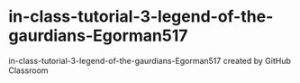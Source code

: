 # in-class-tutorial-3-legend-of-the-gaurdians-Egorman517
in-class-tutorial-3-legend-of-the-gaurdians-Egorman517 created by GitHub Classroom
